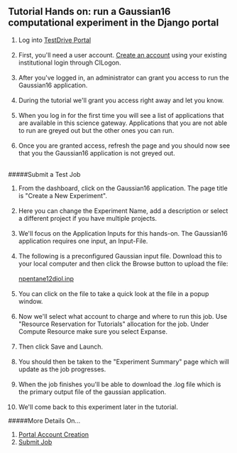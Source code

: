 ## Tutorial Hands on: run a Gaussian16 computational experiment in the Django portal


1. Log into <a href="https://testdrive.airavata.org/" target="_blank">TestDrive Portal</a>
<br></br>
2. First, you'll need a user account. <a href="https://testdrive.airavata.org/auth/login" target="_blank">Create an account</a> using your existing institutional login through CILogon. 
<br></br>
3. After you've logged in, an administrator can grant you access to run the Gaussian16 application. 
<br></br>
4. During the tutorial we'll grant you access right away and let you know. 
<br></br>
5. When you log in for the first time you will see a list of applications that are available in this science gateway. Applications that you are not able to run are greyed out but the other ones you can run. 
<br></br>
6. Once you are granted access, refresh the page and you should now see that you the Gaussian16 application is not greyed out.
<br></br>

#####Submit a Test Job
1. From the dashboard, click on the Gaussian16 application. The page title is "Create a New Experiment".
<br></br>
2. Here you can change the Experiment Name, add a description or select a different project if you have multiple projects.
<br></br>
3. We'll focus on the Application Inputs for this hands-on. The Gaussian16 application requires one input, an Input-File. 
<br></br>
4. The following is a preconfigured Gaussian input file. Download this to your local computer and then click the Browse button to upload the file:
<br></br>
       [npentane12diol.inp](../img/npentane12diol.inp)
<br></br>
5. You can click on the file to take a quick look at the file in a popup window.
<br></br>
6. Now we'll select what account to charge and where to run this job. Use "Resource Reservation for Tutorials" allocation for the job. Under Compute Resource make sure you select Expanse.
<br></br>
7. Then click Save and Launch.
<br></br>
8. You should then be taken to the "Experiment Summary" page which will update as the job progresses. 
<br></br>
9. When the job finishes you'll be able to download the .log file which is the primary output file of the gaussian application.
<br></br>
10. We'll come back to this experiment later in the tutorial.

#####More Details On...
1. <a href="/user-documentation/account-creation" target="_blank">Portal Account Creation</a>
2.  <a href="/user-documentation/create-experiment-launch-job" target="_blank">Submit Job</a>